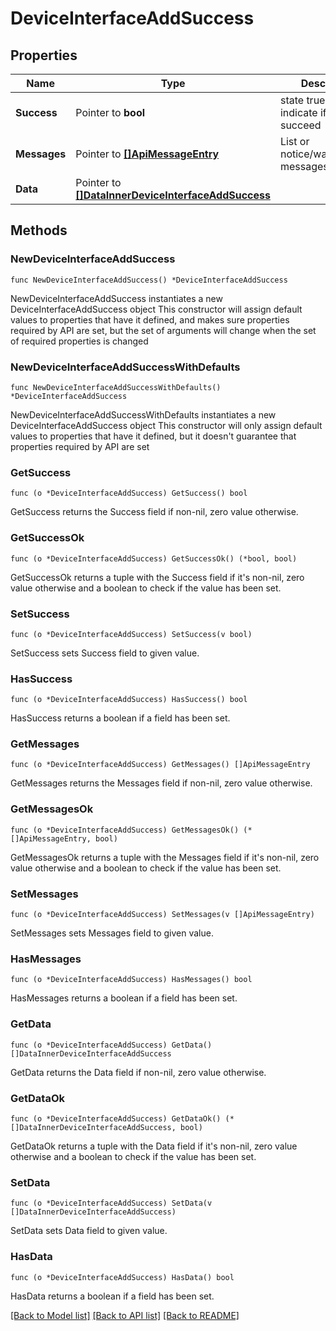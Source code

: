 # DeviceInterfaceAddSuccess

## Properties

Name | Type | Description | Notes
------------ | ------------- | ------------- | -------------
**Success** | Pointer to **bool** | state true/false indicate if action succeed | [optional] 
**Messages** | Pointer to [**[]ApiMessageEntry**](ApiMessageEntry.md) | List or notice/warning/error messages | [optional] 
**Data** | Pointer to [**[]DataInnerDeviceInterfaceAddSuccess**](DataInnerDeviceInterfaceAddSuccess.md) |  | [optional] 

## Methods

### NewDeviceInterfaceAddSuccess

`func NewDeviceInterfaceAddSuccess() *DeviceInterfaceAddSuccess`

NewDeviceInterfaceAddSuccess instantiates a new DeviceInterfaceAddSuccess object
This constructor will assign default values to properties that have it defined,
and makes sure properties required by API are set, but the set of arguments
will change when the set of required properties is changed

### NewDeviceInterfaceAddSuccessWithDefaults

`func NewDeviceInterfaceAddSuccessWithDefaults() *DeviceInterfaceAddSuccess`

NewDeviceInterfaceAddSuccessWithDefaults instantiates a new DeviceInterfaceAddSuccess object
This constructor will only assign default values to properties that have it defined,
but it doesn't guarantee that properties required by API are set

### GetSuccess

`func (o *DeviceInterfaceAddSuccess) GetSuccess() bool`

GetSuccess returns the Success field if non-nil, zero value otherwise.

### GetSuccessOk

`func (o *DeviceInterfaceAddSuccess) GetSuccessOk() (*bool, bool)`

GetSuccessOk returns a tuple with the Success field if it's non-nil, zero value otherwise
and a boolean to check if the value has been set.

### SetSuccess

`func (o *DeviceInterfaceAddSuccess) SetSuccess(v bool)`

SetSuccess sets Success field to given value.

### HasSuccess

`func (o *DeviceInterfaceAddSuccess) HasSuccess() bool`

HasSuccess returns a boolean if a field has been set.

### GetMessages

`func (o *DeviceInterfaceAddSuccess) GetMessages() []ApiMessageEntry`

GetMessages returns the Messages field if non-nil, zero value otherwise.

### GetMessagesOk

`func (o *DeviceInterfaceAddSuccess) GetMessagesOk() (*[]ApiMessageEntry, bool)`

GetMessagesOk returns a tuple with the Messages field if it's non-nil, zero value otherwise
and a boolean to check if the value has been set.

### SetMessages

`func (o *DeviceInterfaceAddSuccess) SetMessages(v []ApiMessageEntry)`

SetMessages sets Messages field to given value.

### HasMessages

`func (o *DeviceInterfaceAddSuccess) HasMessages() bool`

HasMessages returns a boolean if a field has been set.

### GetData

`func (o *DeviceInterfaceAddSuccess) GetData() []DataInnerDeviceInterfaceAddSuccess`

GetData returns the Data field if non-nil, zero value otherwise.

### GetDataOk

`func (o *DeviceInterfaceAddSuccess) GetDataOk() (*[]DataInnerDeviceInterfaceAddSuccess, bool)`

GetDataOk returns a tuple with the Data field if it's non-nil, zero value otherwise
and a boolean to check if the value has been set.

### SetData

`func (o *DeviceInterfaceAddSuccess) SetData(v []DataInnerDeviceInterfaceAddSuccess)`

SetData sets Data field to given value.

### HasData

`func (o *DeviceInterfaceAddSuccess) HasData() bool`

HasData returns a boolean if a field has been set.


[[Back to Model list]](../README.md#documentation-for-models) [[Back to API list]](../README.md#documentation-for-api-endpoints) [[Back to README]](../README.md)


